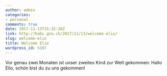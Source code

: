 ```yaml
---
author: admin
categories:
- personal
comments: true
date: 2017-11-13T15:32:28Z
link: http://habi.gna.ch/2017/11/13/welcome-elio/
slug: welcome-elio
title: Welcome Elio
wordpress_id: 5197
---
```


Vor genau zwei Monaten ist unser zweites Kind zur Welt gekommen: Hallo Elio, schön bist du zu uns gekommen!
